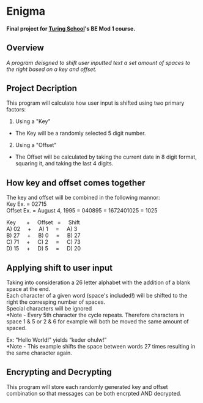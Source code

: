 # Enigma
#### Final project for [Turing School](https://turing.io/)'s BE Mod 1 course. 

## Overview 
_A program deisgned to shift user inputted text a set amount of spaces to the right based on a key and offset._  

## Project Decription
This program will calculate how user input is shifted using two primary factors:
1. Using a "Key"
  - The Key will be a randomly selected 5 digit number.
2. Using a "Offset"
  - The Offset will be calculated by taking the current date in 8 digit format, squaring it, and taking the last 4 digits.

## How key and offset comes together
The key and offset will be combined in the following mannor:  
Key Ex. =  02715  
Offset Ex. = August 4, 1995 = 040895 = 1672401025 = 1025  

Key &nbsp; &nbsp; &nbsp;     + &nbsp; &nbsp;    Offset &nbsp;   = &nbsp; &nbsp;   Shift   
A) 02 &nbsp; &nbsp;    +  &nbsp; &nbsp;   A) 1 &nbsp; &nbsp;     = &nbsp; &nbsp;    A) 3   
B) 27 &nbsp; &nbsp;    +  &nbsp; &nbsp;   B) 0 &nbsp; &nbsp;     = &nbsp; &nbsp;    B) 27   
C) 71 &nbsp; &nbsp;    +  &nbsp; &nbsp;   C) 2 &nbsp; &nbsp;     = &nbsp; &nbsp;    C) 73   
D) 15 &nbsp; &nbsp;    +  &nbsp; &nbsp;   D) 5 &nbsp; &nbsp;     = &nbsp; &nbsp;    D) 20   

## Applying shift to user input
Taking into consideration a 26 letter alphabet with the addition of a blank space at the end.  
Each character of a given word (space's included!) will be shifted to the right the corresping number of spaces.  
Special characters will be ignored   
*Note - Every 5th character the cycle repeats. Therefore characters in space 1 & 5 or 2 & 6 for example will both be moved the same amount of spaced.   

Ex: "Hello World!" yields “keder ohulw!”   
*Note - This example shifts the space between words 27 times resulting in the same character again.  

## Encrypting and Decrypting  
This program will store each randomly generated key and offset combination so that messages can be both encrpted AND decrypted.
